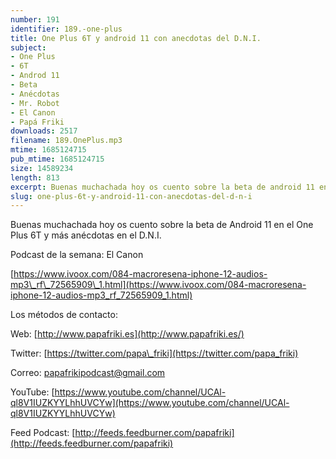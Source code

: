 ```yaml
---
number: 191
identifier: 189.-one-plus
title: One Plus 6T y android 11 con anecdotas del D.N.I.
subject:
- One Plus
- 6T
- Androd 11
- Beta
- Anécdotas
- Mr. Robot
- El Canon
- Papá Friki
downloads: 2517
filename: 189.OnePlus.mp3
mtime: 1685124715
pub_mtime: 1685124715
size: 14589234
length: 813
excerpt: Buenas muchachada hoy os cuento sobre la beta de android 11 en el one plus 6T y más anécdotas en el D.N.I.
slug: one-plus-6t-y-android-11-con-anecdotas-del-d-n-i
---
```

Buenas muchachada hoy os cuento sobre la beta de Android 11 en el One Plus 6T y más anécdotas en el D.N.I.

Podcast de la semana: El Canon

[https://www.ivoox.com/084-macroresena-iphone-12-audios-mp3\_rf\_72565909\_1.html](https://www.ivoox.com/084-macroresena-iphone-12-audios-mp3_rf_72565909_1.html)

Los métodos de contacto:

Web: [http://www.papafriki.es](http://www.papafriki.es/)

Twitter: [https://twitter.com/papa\_friki](https://twitter.com/papa_friki)

Correo: [papafrikipodcast@gmail.com](https://archive.org/details/papafrikipodast@gmail.com)

YouTube: [https://www.youtube.com/channel/UCAl-ql8V1IUZKYYLhhUVCYw](https://www.youtube.com/channel/UCAl-ql8V1IUZKYYLhhUVCYw)

Feed Podcast: [http://feeds.feedburner.com/papafriki](http://feeds.feedburner.com/papafriki)